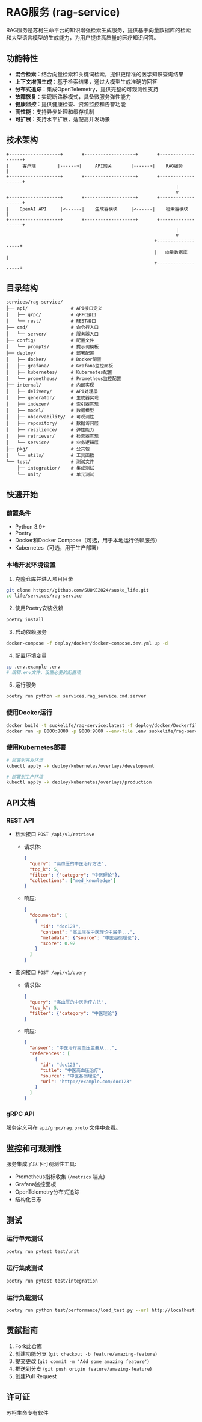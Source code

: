 # RAG服务 (rag-service)

RAG服务是苏柯生命平台的知识增强检索生成服务，提供基于向量数据库的检索和大型语言模型的生成能力，为用户提供高质量的医疗知识问答。

## 功能特性

- **混合检索**：结合向量检索和关键词检索，提供更精准的医学知识查询结果
- **上下文增强生成**：基于检索结果，通过大模型生成准确的回答
- **分布式追踪**：集成OpenTelemetry，提供完整的可观测性支持
- **故障恢复**：实现断路器模式，具备微服务弹性能力
- **健康监控**：提供健康检查、资源监控和告警功能
- **高性能**：支持异步处理和缓存机制
- **可扩展**：支持水平扩展，适配高并发场景

## 技术架构

```
+-------------------+       +-------------------+       +-------------------+
|     客户端        |------>|     API网关       |------>|    RAG服务        |
+-------------------+       +-------------------+       +-------------------+
                                                               |
                                                               v
+-------------------+       +-------------------+       +-------------------+
|    OpenAI API     |<------|    生成器模块     |<------|    检索器模块     |
+-------------------+       +-------------------+       +-------------------+
                                                               |
                                                               v
                                                       +-------------------+
                                                       |   向量数据库      |
                                                       +-------------------+
```

## 目录结构

```
services/rag-service/
├── api/                # API接口定义
│   ├── grpc/           # gRPC接口
│   └── rest/           # REST接口
├── cmd/                # 命令行入口
│   └── server/         # 服务器入口
├── config/             # 配置文件
│   └── prompts/        # 提示词模板
├── deploy/             # 部署配置
│   ├── docker/         # Docker配置
│   ├── grafana/        # Grafana监控面板
│   ├── kubernetes/     # Kubernetes配置
│   └── prometheus/     # Prometheus监控配置
├── internal/           # 内部实现
│   ├── delivery/       # API处理层
│   ├── generator/      # 生成器实现
│   ├── indexer/        # 索引器实现
│   ├── model/          # 数据模型
│   ├── observability/  # 可观测性
│   ├── repository/     # 数据访问层
│   ├── resilience/     # 弹性能力
│   ├── retriever/      # 检索器实现
│   └── service/        # 业务逻辑层
├── pkg/                # 公共包
│   └── utils/          # 工具函数
└── test/               # 测试文件
    ├── integration/    # 集成测试
    └── unit/           # 单元测试
```

## 快速开始

### 前置条件

- Python 3.9+
- Poetry
- Docker和Docker Compose（可选，用于本地运行依赖服务）
- Kubernetes（可选，用于生产部署）

### 本地开发环境设置

1. 克隆仓库并进入项目目录

```bash
git clone https://github.com/SUOKE2024/suoke_life.git
cd life/services/rag-service
```

2. 使用Poetry安装依赖

```bash
poetry install
```

3. 启动依赖服务

```bash
docker-compose -f deploy/docker/docker-compose.dev.yml up -d
```

4. 配置环境变量

```bash
cp .env.example .env
# 编辑.env文件，设置必要的配置项
```

5. 运行服务

```bash
poetry run python -m services.rag_service.cmd.server
```

### 使用Docker运行

```bash
docker build -t suokelife/rag-service:latest -f deploy/docker/Dockerfile .
docker run -p 8000:8000 -p 9000:9000 --env-file .env suokelife/rag-service:latest
```

### 使用Kubernetes部署

```bash
# 部署到开发环境
kubectl apply -k deploy/kubernetes/overlays/development

# 部署到生产环境
kubectl apply -k deploy/kubernetes/overlays/production
```

## API文档

### REST API

- 检索接口 `POST /api/v1/retrieve`
  - 请求体:
    ```json
    {
      "query": "高血压的中医治疗方法",
      "top_k": 5,
      "filter": {"category": "中医理论"},
      "collections": ["med_knowledge"]
    }
    ```
  - 响应:
    ```json
    {
      "documents": [
        {
          "id": "doc123",
          "content": "高血压在中医理论中属于...",
          "metadata": {"source": "中医基础理论"},
          "score": 0.92
        }
      ]
    }
    ```

- 查询接口 `POST /api/v1/query`
  - 请求体:
    ```json
    {
      "query": "高血压的中医治疗方法",
      "top_k": 5,
      "filter": {"category": "中医理论"}
    }
    ```
  - 响应:
    ```json
    {
      "answer": "中医治疗高血压主要从...",
      "references": [
        {
          "id": "doc123",
          "title": "中医高血压治疗",
          "source": "中医基础理论",
          "url": "http://example.com/doc123"
        }
      ]
    }
    ```

### gRPC API

服务定义可在 `api/grpc/rag.proto` 文件中查看。

## 监控和可观测性

服务集成了以下可观测性工具:

- Prometheus指标收集 (`/metrics` 端点)
- Grafana监控面板
- OpenTelemetry分布式追踪
- 结构化日志

## 测试

### 运行单元测试

```bash
poetry run pytest test/unit
```

### 运行集成测试

```bash
poetry run pytest test/integration
```

### 运行负载测试

```bash
poetry run python test/performance/load_test.py --url http://localhost:8000 --users 10 --time 60
```

## 贡献指南

1. Fork此仓库
2. 创建功能分支 (`git checkout -b feature/amazing-feature`)
3. 提交更改 (`git commit -m 'Add some amazing feature'`)
4. 推送到分支 (`git push origin feature/amazing-feature`)
5. 创建Pull Request

## 许可证

苏柯生命专有软件